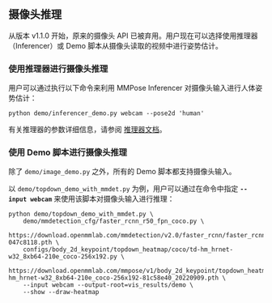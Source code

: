## 摄像头推理

从版本 v1.1.0 开始，原来的摄像头 API 已被弃用。用户现在可以选择使用推理器（Inferencer）或 Demo 脚本从摄像头读取的视频中进行姿势估计。

### 使用推理器进行摄像头推理

用户可以通过执行以下命令来利用 MMPose Inferencer 对摄像头输入进行人体姿势估计：

```shell
python demo/inferencer_demo.py webcam --pose2d 'human'
```

有关推理器的参数详细信息，请参阅 [推理器文档](/docs/en/user_guides/inference.md)。

### 使用 Demo 脚本进行摄像头推理

除了 `demo/image_demo.py` 之外，所有的 Demo 脚本都支持摄像头输入。

以 `demo/topdown_demo_with_mmdet.py` 为例，用户可以通过在命令中指定 **`--input webcam`** 来使用该脚本对摄像头输入进行推理：

```shell
python demo/topdown_demo_with_mmdet.py \
    demo/mmdetection_cfg/faster_rcnn_r50_fpn_coco.py \
    https://download.openmmlab.com/mmdetection/v2.0/faster_rcnn/faster_rcnn_r50_fpn_1x_coco/faster_rcnn_r50_fpn_1x_coco_20200130-047c8118.pth \
    configs/body_2d_keypoint/topdown_heatmap/coco/td-hm_hrnet-w32_8xb64-210e_coco-256x192.py \
    https://download.openmmlab.com/mmpose/v1/body_2d_keypoint/topdown_heatmap/coco/td-hm_hrnet-w32_8xb64-210e_coco-256x192-81c58e40_20220909.pth \
    --input webcam --output-root=vis_results/demo \
    --show --draw-heatmap
```
